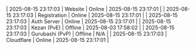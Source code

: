 | 2025-08-15 23:17:03 | Website | Online | 2025-08-15 23:17:01 |
| 2025-08-15 23:17:03 | Registration | Online | 2025-08-15 23:17:01 |
| 2025-08-15 23:17:03 | Auth Server | Online | 2025-08-15 23:17:01 |
| 2025-08-15 23:17:03 | Kezan (PvE) | Offline | 2025-08-03 17:58:02 |
| 2025-08-15 23:17:03 | Gurubashi (PvP) | Offline | N/A |
| 2025-08-15 23:17:03 | Cloudflare | Online | 2025-08-15 23:17:01 |
